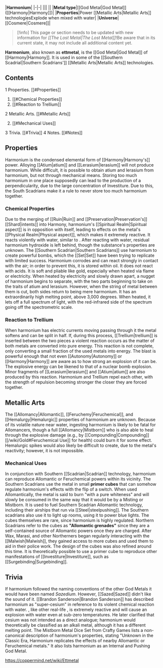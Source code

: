 |**Harmonium**|
|-|-|
|||
||
|**Metal type**|[[God Metal\|God Metal]] ([[Harmony\|Harmony]])|
|**Properties**|Power [[Metallic Arts\|Metallic Arts]] technologiesExplode when mixed with water|
|**Universe**|[[Cosmere\|Cosmere]]|

> [!info] This page or section needs to be updated with new information for *[[The Lost Metal\|The Lost Metal]]*!Be aware that in its current state, it may not include all additional content yet.

**Harmonium**, also known as **ettmetal**, is the [[God Metal\|God Metal]] of [[Harmony\|Harmony]]. It is used in some of the [[Southern Scadrial\|Southern Scadrians']] [[Metallic Arts\|Metallic Arts]] technologies.

## Contents

1 Properties. [[#Properties]] 

1. [[#Chemical Properties]] 
1. [[#Reaction to Trellium]] 


2 Metallic Arts. [[#Metallic Arts]] 

2. [[#Mechanical Uses]] 


3 Trivia. [[#Trivia]] 
4 Notes. [[#Notes]] 


## Properties
Harmonium is the condensed elemental form of [[Harmony\|Harmony's]] power. Alloying [[Atium\|atium]] and [[Lerasium\|lerasium]] will not produce harmonium. While difficult, it is possible to obtain atium and lerasium from harmonium, but not through mechanical means.
Storing too much harmonium in one place supposedly can lead to the production of a perpendicularity, due to the large concentration of Investiture. Due to this, the South Scadrians make it a rule to never store too much harmonium together.

### Chemical Properties
Due to the merging of [[Ruin\|Ruin]] and [[Preservation\|Preservation's]] [[Shard\|intents]] into Harmony, harmonium's [[Spiritual Realm\|Spiritual aspect]] is in opposition with itself, leading to effects on the metal's [[Physical Realm\|Physical aspect]], which makes it extremely reactive. It reacts violently with water, similar to . After reacting with water, residual harmonium hydroxide is left behind, though the substance's properties are unknown. The [[Southern Scadrian\|Southern Scadrians]] use harmonium to create powerful bombs, which the [[Set\|Set]] have been trying to replicate with limited success. Harmonium corrodes and can react strongly in contact with the air; in order to prevent this, it is stored within oil. It does not react with acids.
It is soft and pliable like gold, especially when heated via flame or electricity. When heated by electricity and slowly drawn apart, a nugget of harmonium begins to separate, with the two parts beginning to take on the traits of atium and lerasium. However, when the string of metal between them is cut, both sides return to being mere harmonium.
It has an extraordinarily high melting point, above 3,000 degrees. When heated, it lets off a full spectrum of light, with the red-infrared side of the spectrum going off the spectrometric scale.

### Reaction to Trellium
When harmonium has electric currents moving passing through it the metal softens and can be split in half. If, during this process, [[Trellium\|trellium]] is inserted between the two pieces a violent reaction occurs as the matter of both metals are converted into pure energy. This reaction is not complete, only converting a small fraction of the used metals into energy. The blast is powerful enough that not even [[Autonomy\|Autonomy]] or [[Harmony\|Harmony]] are aware as to how strong an explosion of it can be. The explosive energy can be likened to that of a nuclear bomb explosion. Minor fragments of [[Lerasium\|lerasium]] and [[Atium\|atium]] are also produced by this reaction.
Harmonium and Trellium repel each other, with the strength of repulsion becoming stronger the closer they are forced together.

## Metallic Arts
 
The [[Allomancy\|Allomantic]], [[Feruchemy\|Feruchemical]], and [[Hemalurgy\|Hemalurgic]] properties of harmonium are unknown. Because of its volatile nature near water, ingesting harmonium is likely to be fatal for Allomancers, though a full [[Allomancy\|Mistborn]] who is also able to heal through the explosive damage (e.g., by [[Compounding\|Compounding]] [[/wiki/Gold#Feruchemical Use]] for health) could burn it for some effect. Hemalurgic spikes would also likely be difficult to create, due to the metal's reactivity; however, it is not impossible.

### Mechanical Uses
In conjunction with Southern [[Scadrian\|Scadrian]] technology, harmonium can reproduce Allomantic or Feruchemical powers within its vicinity. The Southern Scadrians use the metal in small **primer cubes** that can somehow regulate harmonium's effects with the flip of a switch. When used Allomantically, the metal is said to burn "with a pure whiteness" and will slowly be consumed in the same way that it would be by a Misting or Mistborn. It is used to fuel Southern Scadrian Allomantic technology, including their airships that run via [[Steel\|steelpushing]]. The Southern scadrians also use it to light up rooms, using it to power blue lights. The cubes themselves are rare, since harmonium is highly regulated.
Northern Scadrians refer to the cubes as **"Allomantic grenades"** since they are a self-contained source of Allomantic powers once they are charged. After Wax, Marasi, and other Northerners began regularly interacting with the [[Malwish\|Malwish]], they gained access to more cubes and used them to aid in their police work. The design of the cubes was also refined around this time.
It is theoretically possible to use a primer cube to reproduce other manifestations of [[Investiture\|Investiture]], such as [[Surgebinding\|Surgebinding]].

## Trivia
If harmonium followed the naming conventions of the other God Metals it would have been named *Sazedium*. However, [[Sazed\|Sazed]] didn't like the sound of it.
[[Brandon Sanderson\|Brandon Sanderson]] has described harmonium as "super-cesium" in reference to its violent chemical reaction with water. , like other real-life , is extremely reactive and will cause an explosion with water even at sub-zero temperatures. He later clarified that cesium was not intended as a direct analogue; harmonium would theoretically be classified as an alkali metal, although it has a different melting point.
The Mistborn Metal Dice Set from Crafty Games lists a non-canonical description of harmonium's properties, stating "Unknown in the Classic Era, Harmonium replicates the effects of nearby Allomantic or Feruchemical metals." It also lists harmonium as an Internal and Pushing God Metal.


https://coppermind.net/wiki/Ettmetal